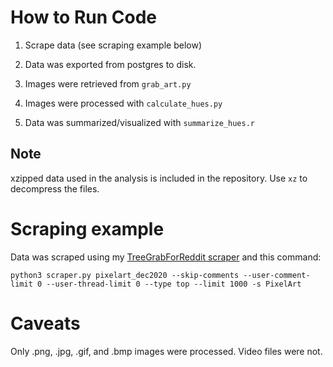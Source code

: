 # How to Run Code

1. Scrape data (see scraping example below)

2. Data was exported from postgres to disk.

3. Images were retrieved from `grab_art.py`

4. Images were processed with `calculate_hues.py`

5. Data was summarized/visualized with `summarize_hues.r`

## Note

xzipped data used in the analysis is included in the repository. Use `xz` to decompress the files.

# Scraping example

Data was scraped using my [TreeGrabForReddit scraper](https://github.com/mcandocia/TreeGrabForReddit) and this command:

    python3 scraper.py pixelart_dec2020 --skip-comments --user-comment-limit 0 --user-thread-limit 0 --type top --limit 1000 -s PixelArt


# Caveats

Only .png, .jpg, .gif, and .bmp images were processed. Video files were not.

